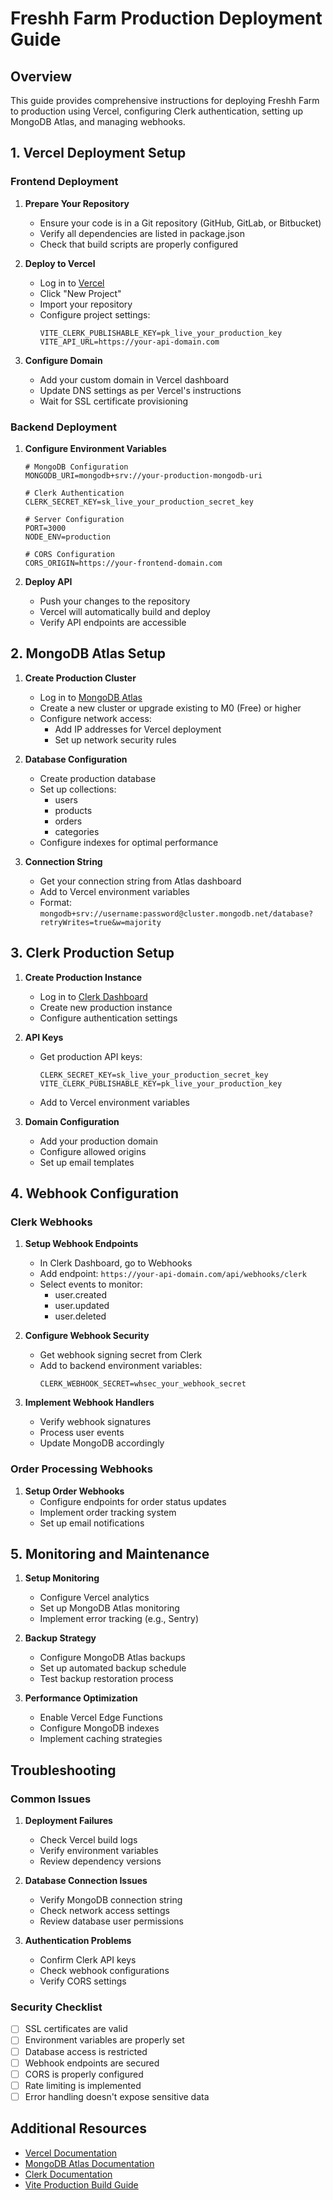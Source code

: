 # Freshh Farm Production Deployment Guide

## Overview

This guide provides comprehensive instructions for deploying Freshh Farm to production using Vercel, configuring Clerk authentication, setting up MongoDB Atlas, and managing webhooks.

## 1. Vercel Deployment Setup

### Frontend Deployment

1. **Prepare Your Repository**
   - Ensure your code is in a Git repository (GitHub, GitLab, or Bitbucket)
   - Verify all dependencies are listed in package.json
   - Check that build scripts are properly configured

2. **Deploy to Vercel**
   - Log in to [Vercel](https://vercel.com)
   - Click "New Project"
   - Import your repository
   - Configure project settings:
     ```env
     VITE_CLERK_PUBLISHABLE_KEY=pk_live_your_production_key
     VITE_API_URL=https://your-api-domain.com
     ```

3. **Configure Domain**
   - Add your custom domain in Vercel dashboard
   - Update DNS settings as per Vercel's instructions
   - Wait for SSL certificate provisioning

### Backend Deployment

1. **Configure Environment Variables**
   ```env
   # MongoDB Configuration
   MONGODB_URI=mongodb+srv://your-production-mongodb-uri

   # Clerk Authentication
   CLERK_SECRET_KEY=sk_live_your_production_secret_key

   # Server Configuration
   PORT=3000
   NODE_ENV=production

   # CORS Configuration
   CORS_ORIGIN=https://your-frontend-domain.com
   ```

2. **Deploy API**
   - Push your changes to the repository
   - Vercel will automatically build and deploy
   - Verify API endpoints are accessible

## 2. MongoDB Atlas Setup

1. **Create Production Cluster**
   - Log in to [MongoDB Atlas](https://cloud.mongodb.com)
   - Create a new cluster or upgrade existing to M0 (Free) or higher
   - Configure network access:
     - Add IP addresses for Vercel deployment
     - Set up network security rules

2. **Database Configuration**
   - Create production database
   - Set up collections:
     - users
     - products
     - orders
     - categories
   - Configure indexes for optimal performance

3. **Connection String**
   - Get your connection string from Atlas dashboard
   - Add to Vercel environment variables
   - Format: `mongodb+srv://username:password@cluster.mongodb.net/database?retryWrites=true&w=majority`

## 3. Clerk Production Setup

1. **Create Production Instance**
   - Log in to [Clerk Dashboard](https://dashboard.clerk.dev)
   - Create new production instance
   - Configure authentication settings

2. **API Keys**
   - Get production API keys:
     ```env
     CLERK_SECRET_KEY=sk_live_your_production_secret_key
     VITE_CLERK_PUBLISHABLE_KEY=pk_live_your_production_key
     ```
   - Add to Vercel environment variables

3. **Domain Configuration**
   - Add your production domain
   - Configure allowed origins
   - Set up email templates

## 4. Webhook Configuration

### Clerk Webhooks

1. **Setup Webhook Endpoints**
   - In Clerk Dashboard, go to Webhooks
   - Add endpoint: `https://your-api-domain.com/api/webhooks/clerk`
   - Select events to monitor:
     - user.created
     - user.updated
     - user.deleted

2. **Configure Webhook Security**
   - Get webhook signing secret from Clerk
   - Add to backend environment variables:
     ```env
     CLERK_WEBHOOK_SECRET=whsec_your_webhook_secret
     ```

3. **Implement Webhook Handlers**
   - Verify webhook signatures
   - Process user events
   - Update MongoDB accordingly

### Order Processing Webhooks

1. **Setup Order Webhooks**
   - Configure endpoints for order status updates
   - Implement order tracking system
   - Set up email notifications

## 5. Monitoring and Maintenance

1. **Setup Monitoring**
   - Configure Vercel analytics
   - Set up MongoDB Atlas monitoring
   - Implement error tracking (e.g., Sentry)

2. **Backup Strategy**
   - Configure MongoDB Atlas backups
   - Set up automated backup schedule
   - Test backup restoration process

3. **Performance Optimization**
   - Enable Vercel Edge Functions
   - Configure MongoDB indexes
   - Implement caching strategies

## Troubleshooting

### Common Issues

1. **Deployment Failures**
   - Check Vercel build logs
   - Verify environment variables
   - Review dependency versions

2. **Database Connection Issues**
   - Verify MongoDB connection string
   - Check network access settings
   - Review database user permissions

3. **Authentication Problems**
   - Confirm Clerk API keys
   - Check webhook configurations
   - Verify CORS settings

### Security Checklist

- [ ] SSL certificates are valid
- [ ] Environment variables are properly set
- [ ] Database access is restricted
- [ ] Webhook endpoints are secured
- [ ] CORS is properly configured
- [ ] Rate limiting is implemented
- [ ] Error handling doesn't expose sensitive data

## Additional Resources

- [Vercel Documentation](https://vercel.com/docs)
- [MongoDB Atlas Documentation](https://docs.atlas.mongodb.com)
- [Clerk Documentation](https://clerk.com/docs)
- [Vite Production Build Guide](https://vitejs.dev/guide/build.html)